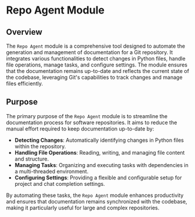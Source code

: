 # Repo Agent Module
## Overview
The `Repo Agent` module is a comprehensive tool designed to automate the generation and management of documentation for a Git repository. It integrates various functionalities to detect changes in Python files, handle file operations, manage tasks, and configure settings. The module ensures that the documentation remains up-to-date and reflects the current state of the codebase, leveraging Git's capabilities to track changes and manage files efficiently.

## Purpose
The primary purpose of the `Repo Agent` module is to streamline the documentation process for software repositories. It aims to reduce the manual effort required to keep documentation up-to-date by:

- **Detecting Changes**: Automatically identifying changes in Python files within the repository.
- **Handling File Operations**: Reading, writing, and managing file content and structure.
- **Managing Tasks**: Organizing and executing tasks with dependencies in a multi-threaded environment.
- **Configuring Settings**: Providing a flexible and configurable setup for project and chat completion settings.

By automating these tasks, the `Repo Agent` module enhances productivity and ensures that documentation remains synchronized with the codebase, making it particularly useful for large and complex repositories.